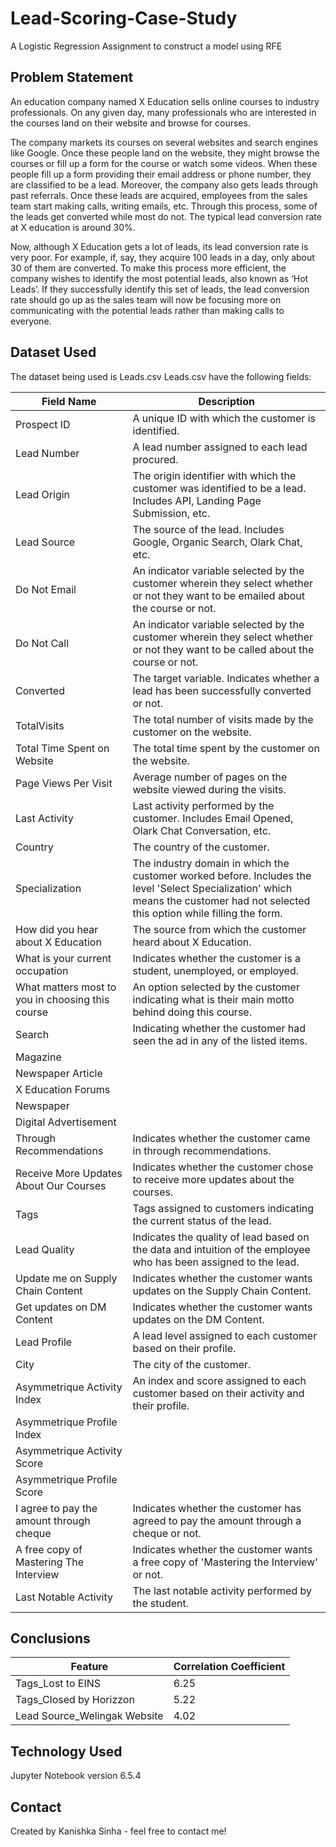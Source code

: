 # Lead-Scoring-Case-Study

A Logistic Regression Assignment to construct a model using RFE

## Problem Statement

An education company named X Education sells online courses to industry professionals. On any given day, many professionals who are interested in the courses land on their website and browse for courses.

The company markets its courses on several websites and search engines like Google. Once these people land on the website, they might browse the courses or fill up a form for the course or watch some videos. When these people fill up a form providing their email address or phone number, they are classified to be a lead. Moreover, the company also gets leads through past referrals. Once these leads are acquired, employees from the sales team start making calls, writing emails, etc. Through this process, some of the leads get converted while most do not. The typical lead conversion rate at X education is around 30%.

Now, although X Education gets a lot of leads, its lead conversion rate is very poor. For example, if, say, they acquire 100 leads in a day, only about 30 of them are converted. To make this process more efficient, the company wishes to identify the most potential leads, also known as ‘Hot Leads’. If they successfully identify this set of leads, the lead conversion rate should go up as the sales team will now be focusing more on communicating with the potential leads rather than making calls to everyone. 

## Dataset Used

The dataset being used is Leads.csv
Leads.csv have the following fields:
	
| Field Name                                  | Description                                                                                      |
|---------------------------------------------|--------------------------------------------------------------------------------------------------|
| Prospect ID                                 | A unique ID with which the customer is identified.                                                |
| Lead Number                                 | A lead number assigned to each lead procured.                                                     |
| Lead Origin                                 | The origin identifier with which the customer was identified to be a lead. Includes API, Landing Page Submission, etc. |
| Lead Source                                 | The source of the lead. Includes Google, Organic Search, Olark Chat, etc.                            |
| Do Not Email                                | An indicator variable selected by the customer wherein they select whether or not they want to be emailed about the course or not. |
| Do Not Call                                 | An indicator variable selected by the customer wherein they select whether or not they want to be called about the course or not. |
| Converted                                   | The target variable. Indicates whether a lead has been successfully converted or not.              |
| TotalVisits                                 | The total number of visits made by the customer on the website.                                    |
| Total Time Spent on Website                | The total time spent by the customer on the website.                                              |
| Page Views Per Visit                       | Average number of pages on the website viewed during the visits.                                   |
| Last Activity                               | Last activity performed by the customer. Includes Email Opened, Olark Chat Conversation, etc.       |
| Country                                     | The country of the customer.                                                                      |
| Specialization                              | The industry domain in which the customer worked before. Includes the level 'Select Specialization' which means the customer had not selected this option while filling the form. |
| How did you hear about X Education          | The source from which the customer heard about X Education.                                         |
| What is your current occupation             | Indicates whether the customer is a student, unemployed, or employed.                                |
| What matters most to you in choosing this course | An option selected by the customer indicating what is their main motto behind doing this course. |
| Search                                      | Indicating whether the customer had seen the ad in any of the listed items.                          |
| Magazine                                    |                                                                                                  |
| Newspaper Article                           |                                                                                                  |
| X Education Forums                          |                                                                                                  |
| Newspaper                                   |                                                                                                  |
| Digital Advertisement                       |                                                                                                  |
| Through Recommendations                     | Indicates whether the customer came in through recommendations.                                    |
| Receive More Updates About Our Courses      | Indicates whether the customer chose to receive more updates about the courses.                     |
| Tags                                        | Tags assigned to customers indicating the current status of the lead.                                |
| Lead Quality                                | Indicates the quality of lead based on the data and intuition of the employee who has been assigned to the lead. |
| Update me on Supply Chain Content           | Indicates whether the customer wants updates on the Supply Chain Content.                            |
| Get updates on DM Content                   | Indicates whether the customer wants updates on the DM Content.                                    |
| Lead Profile                                | A lead level assigned to each customer based on their profile.                                      |
| City                                        | The city of the customer.                                                                          |
| Asymmetrique Activity Index                 | An index and score assigned to each customer based on their activity and their profile.            |
| Asymmetrique Profile Index                  |                                                                                                  |
| Asymmetrique Activity Score                 |                                                                                                  |
| Asymmetrique Profile Score                  |                                                                                                  |
| I agree to pay the amount through cheque    | Indicates whether the customer has agreed to pay the amount through a cheque or not.               |
| A free copy of Mastering The Interview      | Indicates whether the customer wants a free copy of 'Mastering the Interview' or not.               |
| Last Notable Activity                       | The last notable activity performed by the student.                                                |



## Conclusions
| Feature           | Correlation Coefficient |
| ----------------  | ---------------------- | 
| Tags_Lost to EINS | 6.25   | 
| Tags_Closed by Horizzon | 5.22   |
| Lead Source_Welingak Website | 4.02   | 

## Technology Used
Jupyter Notebook version 6.5.4

## Contact
Created by Kanishka Sinha - feel free to contact me!


